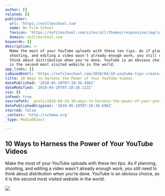 ```yaml
---
author: []
related: []
publisher:
  url: 'https://nofilmschool.com'
  name: No Film School
  favicon: 'https://nofilmschool.com/sites/all/themes/responsive/img/icons/favicon.ico'
  domain: nofilmschool.com
keywords: []
description: >-
  Make the most of your YouTube uploads with these ten tips. As if planning,
  shooting, and editing a video wasn't already enough work, you still need to
  think about distribution when you're done. YouTube is an obvious choice, as it
  is the second most visited website in the world.
app_links: []
isBasedOnUrl: 'https://nofilmschool.com/2018/04/10-youtube-tips-creators-should-know-about'
title: 10 Ways to Harness the Power of Your YouTube Videos
datePublished: '2018-05-20T07:10:36.696Z'
dateModified: '2018-05-20T07:10:36.122Z'
via: {}
inFeed: true
sourcePath: _posts/2018-04-24-10-ways-to-harness-the-power-of-your-youtube-videos.md
datePublishedOriginal: '2018-05-20T07:10:36.696Z'
starred: false
_context: 'http://schema.org'
_type: MediaObject

---
```

<article style=""><h1>10 Ways to Harness the Power of Your YouTube Videos</h1><p>Make the most of your YouTube uploads with these ten tips. As if planning, shooting, and editing a video wasn't already enough work, you still need to think about distribution when you're done. YouTube is an obvious choice, as it is the second most visited website in the world.</p><img src="https://nofilmschool.com/sites/default/files/styles/facebook/public/youtube_2.jpg?itok=xUcehIrG" /></article>
